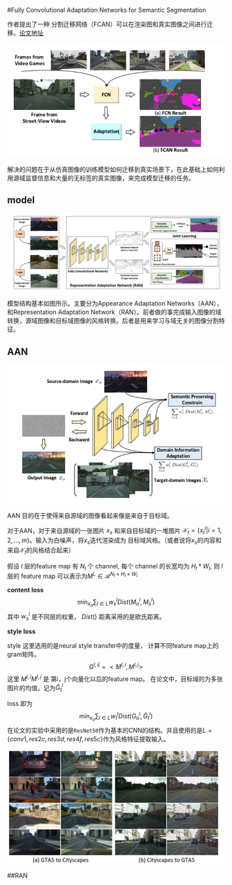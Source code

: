 

#Fully Convolutional Adaptation Networks for Semantic Segmentation

作者提出了一种 分割迁移网络（FCAN）可以在渲染图和真实图像之间进行迁移。[论文地址](https://arxiv.org/abs/1804.08286)

![1526972568937](./pics/FCAN/1.png)

解决的问题在于从仿真图像的训练模型如何迁移到真实场景下，在此基础上如何利用源域监督信息和大量的无标签的真实图像，来完成模型迁移的任务。

## model

![1526972675583](./pics/FCAN/2.png)

模型结构基本如图所示。主要分为Appearance Adaptation Networks（AAN），和Representation Adaptation Network（RAN）。前者做的事完成输入图像的域转换，源域图像和目标域图像的风格转换。后者是用来学习与域无关的图像分割特征。

## AAN

![1526973328181](./pics/FCAN/AAN.png)

AAN 目的在于使得来自源域的图像看起来像是来自于目标域。

对于AAN，对于来自源域的一张图片 $x_s$ 和来自目标域的一堆图片 $\mathcal{X}_t=\{x_t^i|i=1,2,...,m\}$。输入为白噪声，将$x_s$迭代渲染成为 目标域风格。（或者说将$x_s$的内容和来自$\mathcal{X}_t$的风格结合起来）

假设 $l$ 层的feature map 有 $N_l$ 个 channel, 每个 channel 的长宽均为 $H_l*W_l$, 则 $l$ 层的 feature map 可以表示为$M^L \in \mathcal{R}^{N_l \times H_l \times W_l}$ 

**content loss**
$$
\min_{x_o}\sum_{l\in L}w_s^l Dist(M_o^l, M_s^l)
$$
其中 $w_s^l$ 是不同层的权重， $Dist()$ 距离采用的是欧氏距离。

**style loss**

style 这里选用的是neural style transfer中的度量， 计算不同feature map上的gram矩阵。
$$
G^{l,ij}=<M^{l,i}, M^{l,j}>
$$
这里 $M^{l,i}$$M^{l,j}$  是 第i，j个向量化以后的feature map。 在论文中，目标域的为多张图片的均值，记为$\bar{G}_t^l$ 

loss 即为
$$
\min_{x_o}\sum_{l\in L}w_t^l Dist(G_o^l, \bar{G}_t^l)
$$
在论文的实验中采用的是`ResNet50`作为基本的CNN的结构。并且使用的是$L=\{conv1, res2c, res3d, res4f,res5c\}$作为风格特征提取输入。



![1531740951086](./pics/FCAN/AAN_result.png)

##RAN